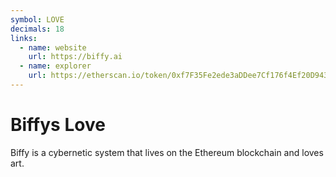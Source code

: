 ```yaml
---
symbol: LOVE
decimals: 18
links:
  - name: website
    url: https://biffy.ai
  - name: explorer
    url: https://etherscan.io/token/0xf7F35Fe2ede3aDDee7Cf176f4Ef20D9436E498dc
---
```


# Biffys Love

Biffy is a cybernetic system that lives on the Ethereum blockchain and loves art.
